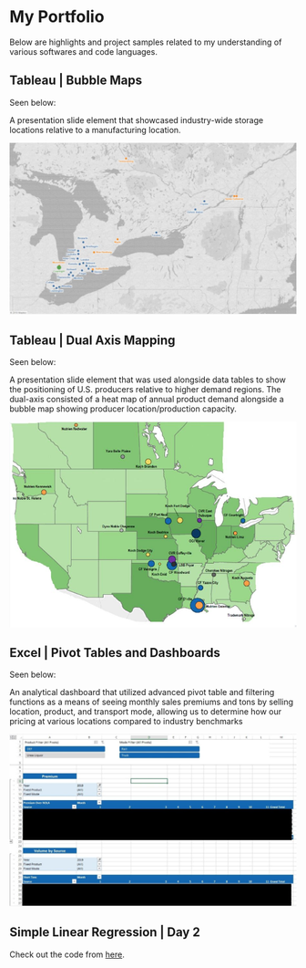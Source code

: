 # My Portfolio



Below are highlights and project samples related to my understanding of various softwares and code languages.

## Tableau | Bubble Maps
Seen below: 

A presentation slide element that showcased industry-wide storage locations relative to a manufacturing location.

<p align="center">
  <img src="https://github.com/NMcKinney237/Portfolio/blob/master/Graphics/Bubble_Map_01.JPG">
</p>


## Tableau | Dual Axis Mapping

Seen below:  

A presentation slide element that was used alongside data tables to show the positioning of U.S. producers relative to higher demand regions. The dual-axis consisted of a heat map of annual product demand alongside a bubble map showing producer location/production capacity.

<p align="center">
  <img src="https://github.com/NMcKinney237/Portfolio/blob/master/Graphics/Dual_Axis_Map.JPG">
</p>

## Excel | Pivot Tables and Dashboards 

Seen below:  

An analytical dashboard that utilized advanced pivot table and filtering functions as a means of seeing monthly sales premiums and tons by selling location, product, and transport mode, allowing us to determine how our pricing at various locations compared to industry benchmarks

<p align="center">
  <img src="https://github.com/NMcKinney237/Portfolio/blob/master/Graphics/Excel_Summary_Report.jpg">
</p>


## Simple Linear Regression | Day 2
Check out the code from [here](https://github.com/Avik-Jain/100-Days-Of-ML-Code/blob/master/Code/Day2_Simple_Linear_Regression.md).


